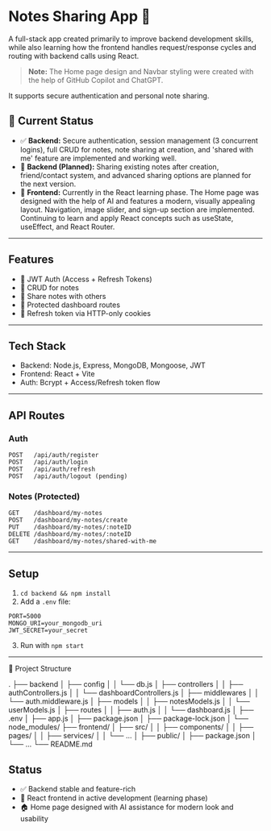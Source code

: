 # Notes Sharing App 📝

A full-stack app created primarily to improve backend development skills, while also learning how the frontend handles request/response cycles and routing with backend calls using React. 

> **Note:** The Home page design and Navbar styling were created with the help of GitHub Copilot and ChatGPT.

It supports secure authentication and personal note sharing.

## 🚦 Current Status

- ✅ **Backend:** Secure authentication, session management (3 concurrent logins), full CRUD for notes, note sharing at creation, and 'shared with me' feature are implemented and working well.
- 🔄 **Backend (Planned):** Sharing existing notes after creation, friend/contact system, and advanced sharing options are planned for the next version.
- 🚧 **Frontend:** Currently in the React learning phase. The Home page was designed with the help of AI and features a modern, visually appealing layout. Navigation, image slider, and sign-up section are implemented. Continuing to learn and apply React concepts such as useState, useEffect, and React Router.

---

## Features

- 🔐 JWT Auth (Access + Refresh Tokens)
- 📝 CRUD for notes
- 👥 Share notes with others
- 🧾 Protected dashboard routes
- 🍪 Refresh token via HTTP-only cookies

---

## Tech Stack

- Backend: Node.js, Express, MongoDB, Mongoose, JWT
- Frontend: React + Vite
- Auth: Bcrypt + Access/Refresh token flow

---

## API Routes

### Auth
```
POST   /api/auth/register
POST   /api/auth/login
POST   /api/auth/refresh
POST   /api/auth/logout (pending)
```

### Notes (Protected)
```
GET    /dashboard/my-notes
POST   /dashboard/my-notes/create
PUT    /dashboard/my-notes/:noteID
DELETE /dashboard/my-notes/:noteID
GET    /dashboard/my-notes/shared-with-me
```

---

## Setup

1. `cd backend && npm install`
2. Add a `.env` file:
```
PORT=5000
MONGO_URI=your_mongodb_uri
JWT_SECRET=your_secret
```
3. Run with `npm start`

---

📁 Project Structure

.
├── backend
│   ├── config
│   │   └── db.js
│   ├── controllers
│   │   ├── authControllers.js
│   │   └── dashboardControllers.js
│   ├── middlewares
│   │   └── auth.middleware.js
│   ├── models
│   │   ├── notesModels.js
│   │   └── userModels.js
│   ├── routes
│   │   ├── auth.js
│   │   └── dashboard.js
│   ├── .env
│   ├── app.js
│   ├── package.json
│   ├── package-lock.json
│   └── node_modules/
├── frontend/
│   ├── src/
│   │   ├── components/
│   │   ├── pages/
│   │   ├── services/
│   │   └── ...
│   ├── public/
│   ├── package.json
│   └── ...
└── README.md


## Status

- ✅ Backend stable and feature-rich
- 🚧 React frontend in active development (learning phase)
- 🏠 Home page designed with AI assistance for modern look and usability
